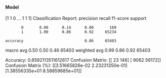 #### Model
[1 1 0 ... 1 1 1]
Classification Report:
              precision    recall  f1-score   support

           0       0.00      0.14      0.00       169
           1       1.00      0.86      0.92     65234

    accuracy                           0.86     65403
   macro avg       0.50      0.50      0.46     65403
weighted avg       0.99      0.86      0.92     65403

Accuracy: 0.8592113511612617
Confusion Matrix:
[[   23   146]
 [ 9062 56172]]
Confusion Matrix (%):
[[3.51665826e-02 2.23231350e-01]
 [1.38556335e+01 8.58859685e+01]]
